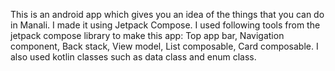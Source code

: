 This is an android app which gives you an idea of the things that you can do in Manali. I made it using Jetpack Compose. I used following tools from the jetpack compose library to make this app: Top app bar, Navigation component, Back stack, View model, List composable, Card composable. I also used kotlin classes such as data class and enum class.
